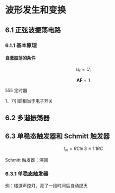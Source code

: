 # 波形发生和变换

## 6.1 正弦波振荡电路

### 6.1.1 基本原理

#### 自激振荡的条件

$$
\dot{U}_{\text{f}} = \dot{U}_{\text{i}}
$$

$$
\boldsymbol{A}\boldsymbol{F} = 1
$$

555 定时器

1、7引脚相当于电子开关

## 6.2 多谐振荡器




## 6.3 单稳态触发器和 Schmitt 触发器

$$
t_{\text{w}} = RC \ln 3 \approx 1.1 RC
$$

Schmitt 触发器：滞回

### 6.3.1 单稳态触发器

例：楼道声控灯，亮了一段时间后自动熄灭

